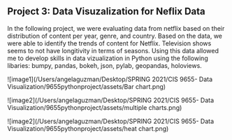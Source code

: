 ## Project 3: Data Visuzalization for Neflix Data

In the following project, we were evaluating data from netflix based on their distribution of content per year, genre, and country. Based on the data, we were able to identify the trends of content for Netflix. Television shows seems to not have longitivity in terms of seasons. Using this data allowed me to develop skills in data vizualization in Python using the following libaries: bumpy, pandas, bokeh, json, pylab, geopandas, holoviews. 

![image1](/Users/angelaguzman/Desktop/SPRING 2021/CIS 9655- Data Visualization/9655pythonproject/assets/Bar chart.png)

![image2](/Users/angelaguzman/Desktop/SPRING 2021/CIS 9655- Data Visualization/9655pythonproject/assets/multiple charts.png)

![image2](/Users/angelaguzman/Desktop/SPRING 2021/CIS 9655- Data Visualization/9655pythonproject/assets/heat chart.png)

